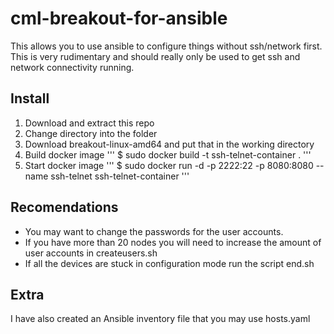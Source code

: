 # cml-breakout-for-ansible
This allows you to use ansible to configure things without ssh/network first.
This is very rudimentary and should really only be used to get ssh and network connectivity running.

## Install
1. Download and extract this repo
2. Change directory into the folder
3. Download breakout-linux-amd64 and put that in the working directory
4. Build docker image
'''
$ sudo docker build -t ssh-telnet-container .
'''
5. Start docker image
'''
$ sudo docker run -d -p 2222:22 -p 8080:8080 --name ssh-telnet ssh-telnet-container
'''

## Recomendations
- You may want to change the passwords for the user accounts.
- If you have more than 20 nodes you will need to increase the amount of user accounts in createusers.sh
- If all the devices are stuck in configuration mode run the script end.sh

## Extra
I have also created an Ansible inventory file that you may use hosts.yaml
